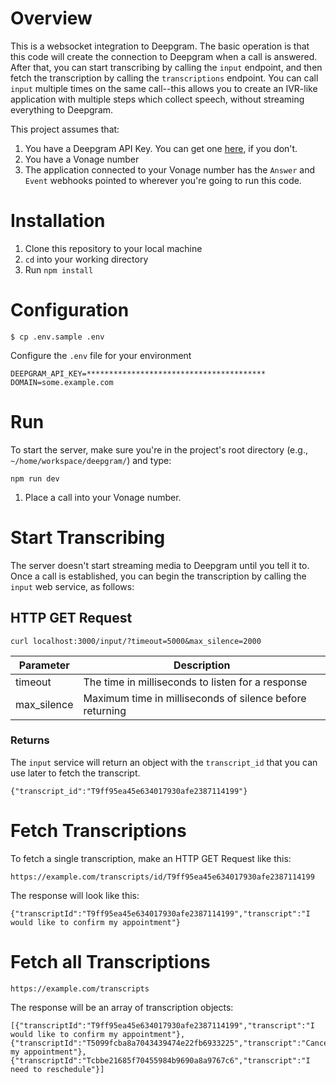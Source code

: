 # Overview
This is a websocket integration to Deepgram. The basic operation is that this code will create the connection to Deepgram when a call is answered. After that, you can start transcribing by calling the `input` endpoint, and then fetch the transcription by calling the `transcriptions` endpoint. You can call `input` multiple times on the same call--this allows you to create an IVR-like application with multiple steps which collect speech, without streaming everything to Deepgram.


This project assumes that:
   1. You have a Deepgram API Key. You can get one [here](https://developers.deepgram.com/), if you don't.
   1. You have a Vonage number
   1. The application connected to your Vonage number has the `Answer` and `Event` webhooks pointed to wherever you're going to run this code.


# Installation
1. Clone this repository to your local machine
1. `cd` into your working directory
1. Run `npm install`

# Configuration

```
$ cp .env.sample .env
```

Configure the `.env` file for your environment

```
DEEPGRAM_API_KEY=****************************************
DOMAIN=some.example.com
```

# Run
To start the server, make sure you're in the project's root directory (e.g., `~/home/workspace/deepgram/`) and type:

```
npm run dev
```

1. Place a call into your Vonage number. 

# Start Transcribing

The server doesn't start streaming media to Deepgram until you tell it to. Once a call is established, you can begin the transcription by calling the `input` web service, as follows:

## HTTP GET Request

``` 
curl localhost:3000/input/?timeout=5000&max_silence=2000
```

Parameter | Description
--- | --- |
timeout|The time in milliseconds to listen for a response
max_silence | Maximum time in milliseconds of silence before returning

### Returns
The `input` service will return an object with the `transcript_id` that you can use later to fetch the transcript.

```
{"transcript_id":"T9ff95ea45e634017930afe2387114199"}
```

# Fetch Transcriptions

To fetch a single transcription, make an HTTP GET Request like this:

```
https://example.com/transcripts/id/T9ff95ea45e634017930afe2387114199
```

The response will look like this:
```
{"transcriptId":"T9ff95ea45e634017930afe2387114199","transcript":"I would like to confirm my appointment"}
```

# Fetch all Transcriptions

```
https://example.com/transcripts
```

The response will be an array of transcription objects:

```
[{"transcriptId":"T9ff95ea45e634017930afe2387114199","transcript":"I would like to confirm my appointment"}, {"transcriptId":"T5099fcba8a7043439474e22fb6933225","transcript":"Cancel my appointment"},
{"transcriptId":"Tcbbe21685f70455984b9690a8a9767c6","transcript":"I need to reschedule"}]

```





